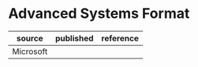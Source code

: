 # Advanced Systems Format
| source | published         | reference
| ------ | ----------------- | ---------
| Microsoft
